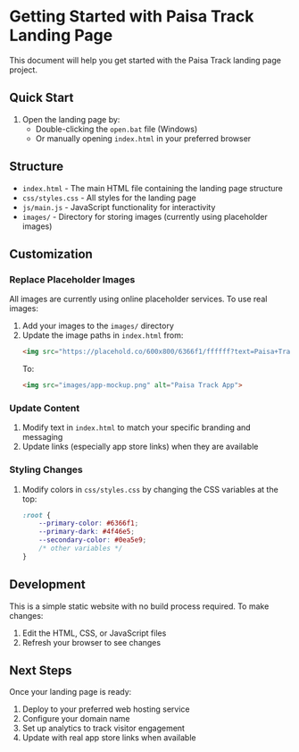# Getting Started with Paisa Track Landing Page

This document will help you get started with the Paisa Track landing page project.

## Quick Start

1. Open the landing page by:
   - Double-clicking the `open.bat` file (Windows)
   - Or manually opening `index.html` in your preferred browser

## Structure

- `index.html` - The main HTML file containing the landing page structure
- `css/styles.css` - All styles for the landing page
- `js/main.js` - JavaScript functionality for interactivity
- `images/` - Directory for storing images (currently using placeholder images)

## Customization

### Replace Placeholder Images

All images are currently using online placeholder services. To use real images:

1. Add your images to the `images/` directory
2. Update the image paths in `index.html` from:
   ```html
   <img src="https://placehold.co/600x800/6366f1/ffffff?text=Paisa+Track+App" alt="Paisa Track App">
   ```
   To:
   ```html
   <img src="images/app-mockup.png" alt="Paisa Track App">
   ```

### Update Content

1. Modify text in `index.html` to match your specific branding and messaging
2. Update links (especially app store links) when they are available

### Styling Changes

1. Modify colors in `css/styles.css` by changing the CSS variables at the top:
   ```css
   :root {
       --primary-color: #6366f1;
       --primary-dark: #4f46e5;
       --secondary-color: #0ea5e9;
       /* other variables */
   }
   ```

## Development

This is a simple static website with no build process required. To make changes:

1. Edit the HTML, CSS, or JavaScript files
2. Refresh your browser to see changes

## Next Steps

Once your landing page is ready:

1. Deploy to your preferred web hosting service
2. Configure your domain name
3. Set up analytics to track visitor engagement
4. Update with real app store links when available 
